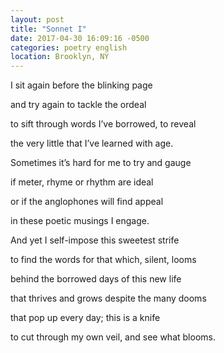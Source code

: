 ```yaml
---
layout: post
title: "Sonnet I"
date: 2017-04-30 16:09:16 -0500
categories: poetry english
location: Brooklyn, NY
---
```


<p class="p3">I sit again before the blinking page</p>
<p class="p3">and try again to tackle the ordeal</p>
<p class="p3">to sift through words I’ve borrowed, to reveal</p>
<p class="p3">the very little that I’ve learned with age.</p>
<p class="p3">Sometimes it’s hard for me to try and gauge</p>
<p class="p3">if meter, rhyme or rhythm are ideal</p>
<p class="p3">or if the anglophones will find appeal</p>
<p class="p3">in these poetic musings I engage.</p>
<p class="p3">And yet I self-impose this sweetest strife</p>
<p class="p3">to find the words for that which, silent, looms</p>
<p class="p3">behind the borrowed days of this new life</p>
<p class="p3">that thrives and grows despite the many dooms</p>
<p class="p3">that pop up every day; this is a knife</p>
<p class="p3">to cut through my own veil, and see what blooms.</p>
